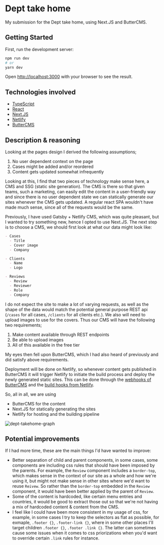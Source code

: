# Dept take home
My submission for the Dept take home, using Next.JS and ButterCMS.

## Getting Started
First, run the development server:

```bash
npm run dev
# or
yarn dev
```

Open [http://localhost:3000](http://localhost:3000) with your browser to see the result.

## Technologies involved
- [TypeScript](https://www.typescriptlang.org/)
- [React](https://reactjs.org/)
- [Next.JS](https://nextjs.org/)
- [Netlify](https://www.netlify.com/)
- [ButterCMS](https://buttercms.com/)

## Description & reasoning
Looking at the pages design I derived the following assumptions;
1. No user dependent context on the page
2. Cases might be added and/or reordered
3. Content gets updated somewhat infrequently

Looking at this, I find that two pieces of technology make sense here, a CMS and SSG (static site generation). The CMS is there so that given teams, such a marketing, can easily edit the content in a user-friendly way and since there is no user dependent state we can statically generate our sites whenever the CMS gets updated. A regular react SPA wouldn't have made much sense, since all of the requests would be the same.

Previously, I have used Gatsby + Netlify CMS, which was quite pleasant, but I wanted to try something new, hence I opted to use Next.JS. The next step is to choose a CMS, we should first look at what our data might look like:

```md
- Cases
  - Title
  - Cover image
  - Company

- Clients
  - Name
  - Logo

- Reviews
  - Review
  - Reviewer
  - Role
  - Company
```

I do not expect the site to make a lot of varying requests, as well as the shape of the data would match the potential general purpose REST api (`/cases` for all cases, `/clients` for all clients etc.). We also will need to upload images to use for the covers. Thus our CMS will have the following two requirements;
1. Make content available through REST endpoints
2. Be able to upload images
3. All of this available in the free tier

My eyes then fell upon ButterCMS, which I had also heard of previously and did satisfy above requirements.

Deployment will be done on Netlify, so whenever content gets published in ButterCMS it will trigger Netlify to initiate the build process and deploy the newly generated static sites. This can be done through the [webhooks of ButterCMS](https://buttercms.com/docs/api/#webhooks) and the [build hooks from Netlify](https://docs.netlify.com/configure-builds/build-hooks/).

So, all in all, we are using
- ButterCMS for the content
- Next.JS for statically generating the sites
- Netlify for hosting and the building pipeline

![dept-takehome-graph](https://user-images.githubusercontent.com/17083334/134090311-4c2e601f-049f-4076-a28c-5430345faf7f.png)

## Potential improvements
If I had more time, these are the main things I'd have wanted to improve:
- Better separation of child and parent components, in some cases, some components are including css rules that should have been imposed by the parents. For example, the `Review` component includes a `border-top`, which makes sense in the context of our site as a whole and how we're using it, but might not make sense in other sites where we'd want to reuse `Reivew`. So rather than the `border-top` embedded in the `Review` component, it would have been better applied by the parent of `Review`.
- Some of the content is hardcoded, like certain menu entries and countries, it would be good to extract those out so that we're not having a mix of hardcoded content & content from the CMS.
- I feel like I could have been more consistent in my usage of css, for example, in some cases I try to keep the selectors as flat as possible, for exmaple, `.footer {}`, `.footer-link {}`, where in some other places I'll target children `.footer {}`, `.footer .link {}`. The latter can sometimes cause some issues when it comes to css priorizations when you'd want to override certain `.link` rules for instance.

